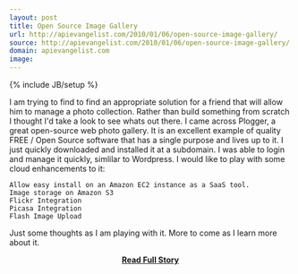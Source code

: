 ```yaml
---
layout: post
title: Open Source Image Gallery
url: http://apievangelist.com/2010/01/06/open-source-image-gallery/
source: http://apievangelist.com/2010/01/06/open-source-image-gallery/
domain: apievangelist.com
image: 
---
```

{% include JB/setup %}<p>I am trying to find to find an appropriate solution for a friend that will allow him to manage a photo collection. Rather than build something from scratch I thought I'd take a look to see whats out there.
I came across Plogger, a great open-source web photo gallery.
It is an excellent example of quality FREE / Open Source software that has a single purpose and lives up to it.
I just quickly downloaded and installed it at a subdomain. I was able to login and manage it quickly, simlilar to Wordpress.
I would like to play with some cloud enhancements to it:

	Allow easy install on an Amazon EC2 instance as a SaaS tool.
	Image storage on Amazon S3
	Flickr Integration
	Picasa Integration
	Flash Image Upload

Just some thoughts as I am playing with it. More to come as I learn more about it.
</p>
<center><p><a href="http://apievangelist.com/2010/01/06/open-source-image-gallery/" style='padding:25px; font-sze:18px; font-weight: bold;'>Read Full Story</a></p></center>
